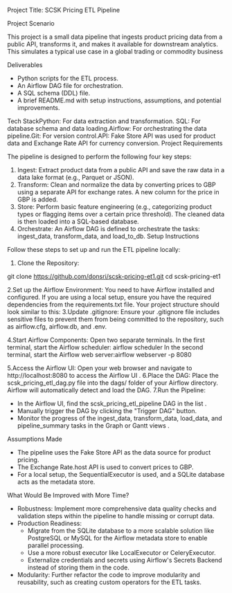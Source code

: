 Project Title: SCSK Pricing ETL Pipeline


Project Scenario

This project is a small data pipeline that ingests product pricing data from a public API, transforms it, and makes it available for downstream analytics. This simulates a typical use case in a global trading or commodity business


Deliverables

* Python scripts for the ETL process.
* An Airflow DAG file for orchestration.
* A SQL schema (DDL) file.
* A brief  README.md with setup instructions, assumptions, and potential improvements.


Tech StackPython: For data extraction and transformation.
SQL: For database schema and data loading.Airflow: For orchestrating the data pipeline.Git: For version control.API: Fake Store API was used for product data and Exchange Rate API for currency conversion.
Project Requirements

The pipeline is designed to perform the following four key steps:
1. Ingest: Extract product data from a public API and save the raw data in a data lake format (e.g., Parquet or JSON).
2. Transform: Clean and normalize the data by converting prices to GBP using a separate API for exchange rates. A new column for the price in GBP is added.
3. Store: Perform basic feature engineering (e.g., categorizing product types or flagging items over a certain price threshold). The cleaned data is then loaded into a SQL-based database.
4. Orchestrate: An Airflow DAG is defined to orchestrate the tasks: ingest_data, transform_data, and load_to_db.
Setup Instructions

Follow these steps to set up and run the ETL pipeline locally:
1. Clone the Repository:

git clone https://github.com/donsri/scsk-pricing-et1.git
cd scsk-pricing-et1

2.Set up the Airflow Environment: You need to have Airflow installed and configured. If you are using a local setup, ensure you have the required dependencies from the requirements.txt file. Your project structure should look similar to this:
3.Update .gitignore: Ensure your .gitignore file includes sensitive files to prevent them from being committed to the repository, such as airflow.cfg, airflow.db, and .env.

4.Start Airflow Components: Open two separate terminals. In the first terminal, start the Airflow scheduler: airflow scheduler
In the second terminal, start the Airflow web server:airflow webserver -p 8080

5.Access the Airflow UI: Open your web browser and navigate to http://localhost:8080 to access the Airflow UI .
6.Place the DAG: Place the scsk_pricing_etl_dag.py file into the dags/ folder of your Airflow directory. Airflow will automatically detect and load the DAG.
7.Run the Pipeline:
* In the Airflow UI, find the scsk_pricing_etl_pipeline DAG in the list .
* Manually trigger the DAG by clicking the "Trigger DAG" button.
* Monitor the progress of the ingest_data, transform_data, load_data, and pipeline_summary tasks in the Graph or Gantt views .

Assumptions Made

* The pipeline uses the Fake Store API as the data source for product pricing.
* The Exchange Rate.host API is used to convert prices to GBP.
* For a local setup, the SequentialExecutor is used, and a SQLite database acts as the metadata store.


What Would Be Improved with More Time?

* Robustness: Implement more comprehensive data quality checks and validation steps within the pipeline to handle missing or corrupt data.
* Production Readiness:
    * Migrate from the SQLite database to a more scalable solution like PostgreSQL or MySQL for the Airflow metadata store to enable parallel processing.
    * Use a more robust executor like LocalExecutor or CeleryExecutor.
    * Externalize credentials and secrets using Airflow's Secrets Backend instead of storing them in the code.
* Modularity: Further refactor the code to improve modularity and reusability, such as creating custom operators for the ETL tasks.
